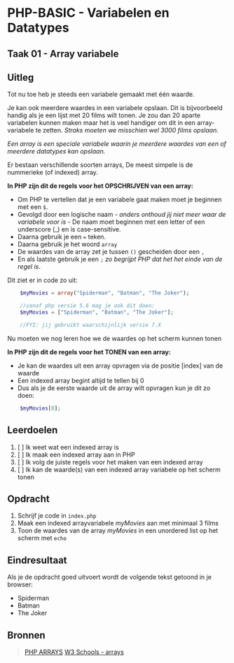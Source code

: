 # PHP-BASIC - Variabelen en Datatypes

## Taak 01 - Array variabele

## Uitleg

Tot nu toe heb je steeds een variabele gemaakt met één waarde.

Je kan ook meerdere waardes in een variabele opslaan. Dit is bijvoorbeeld handig als je een lijst met 20 films wilt tonen. Je zou dan 20 aparte variabelen kunnen maken maar het is veel handiger om dit in een array-variabele te zetten. _Straks moeten we misschien wel 3000 films opslaan._

_Een array is een speciale variabele waarin je meerdere waardes van een of meerdere datatypes kan opslaan._

Er bestaan verschillende soorten arrays, De meest simpele is de nummerieke (of indexed) array.

**In PHP zijn dit de regels voor het OPSCHRIJVEN van een array:**

* Om PHP te vertellen dat je een variabele gaat maken moet je beginnen met een `$`.  
* Gevolgd door een logische naam - _anders onthoud jij niet meer waar de variabele voor is_ - De naam moet beginnen met een letter of een underscore (_) en is case-sensitive.
* Daarna gebruik je een `=` teken.
* Daarna gebruik je het woord `array`
* De waardes van de array zet je tussen `()` gescheiden door een `,`
* En als laatste gebruik je een `;` _zo begrijpt PHP dat het het einde van de regel is_.

Dit ziet er in code zo uit:

```php
    $myMovies = array("Spiderman", "Batman", "The Joker");

    //vanaf php versie 5.6 mag je ook dit doen:
    $myMovies = ["Spiderman", "Batman", "The Joker"];

    //FYI: jij gebruikt waarschijnlijk versie 7.X
```

Nu moeten we nog leren hoe we de waardes op het scherm kunnen tonen

**In PHP zijn dit de regels voor het TONEN van een array:**

* Je kan de waardes uit een array opvragen via de positie [index] van de waarde
* Een indexed array begint altijd te tellen bij 0
* Dus als je de eerste waarde uit de array wilt opvragen kun je dit zo doen:

```php
    $myMovies[0];
```
>
## Leerdoelen

1. [ ] Ik weet wat een indexed array is
2. [ ] Ik maak een indexed array aan in PHP
3. [ ] Ik volg de juiste regels voor het maken van een indexed array
4. [ ] Ik kan de waarde(s) van een indexed array variabele op het scherm tonen

## Opdracht

1. Schrijf je code in `index.php`
2. Maak een indexed arrayvariabele _myMovies_ aan met minimaal 3 films
3. Toon de waardes van de array _myMovies_ in een unordered list op het scherm met `echo`

## Eindresultaat

Als je de opdracht goed uitvoert wordt de volgende tekst getoond in je browser:

* Spiderman
* Batman
* The Joker

## Bronnen

>[PHP ARRAYS](https://youtu.be/mNcZG4-Mi9M)
>[W3 Schools - arrays](https://www.w3schools.com/PHP/php_arrays.asp)

<!--- ------------ DIT COMMENTAAR LATEN STAAN AUB ------------
------------------ ------------------------------ ------------
------------------ eagle ref:91113875
------------------ ------------------------------ ------------
------------------ DIT COMMENTAAR LATEN STAAN AUB -------- -->
